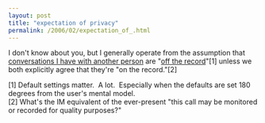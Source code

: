 ```yaml
---
layout: post
title: "expectation of privacy"
permalink: /2006/02/expectation_of_.html
---
```


<p>I don't know about you, but I generally operate from the assumption that <a href="http://www.caterina.net/archive/000945.html">conversations I have with another person</a> are &quot;<a href="http://mail.google.com/support/bin/answer.py?ctx=%67mail&amp;hl=en&amp;answer=29291">off the record</a>&quot;[1] unless we both explicitly agree that they're &quot;on the record.&quot;[2]</p>

<p>[1] Default settings matter.&nbsp; A lot.&nbsp; Especially when the defaults are set 180 degrees from the user's mental model.<br />[2] What's the IM equivalent of the ever-present &quot;this call may be monitored or recorded for quality purposes?&quot;</p>


